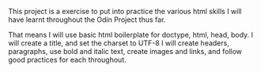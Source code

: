 This project is a exercise to put into practice the various html skills I will have learnt throughout the Odin Project thus far.

That means I will use basic html boilerplate for doctype, html, head, body. I will create a title, and set the charset to UTF-8
I will create headers, paragraphs, use bold and italic text, create images and links, and follow good practices for each throughout.